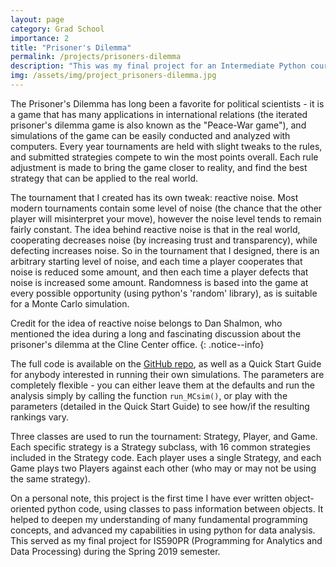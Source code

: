 ```yaml
---
layout: page
category: Grad School
importance: 2
title: "Prisoner's Dilemma"
permalink: /projects/prisoners-dilemma
description: "This was my final project for an Intermediate Python course, and is a Monte Carlo analysis of the Prisoner's Dilemma (with reactive noise)."
img: /assets/img/project_prisoners-dilemma.jpg
---
```


The Prisoner's Dilemma has long been a favorite for political scientists - it is a game that has many applications in international relations (the iterated prisoner's dilemma game is also known as the "Peace-War game"), and simulations of the game can be easily conducted and analyzed with computers. Every year tournaments are held with slight tweaks to the rules, and submitted strategies compete to win the most points overall. Each rule adjustment is made to bring the game closer to reality, and find the best strategy that can be applied to the real world.

The tournament that I created has its own tweak: reactive noise. Most modern tournaments contain some level of noise (the chance that the other player will misinterpret your move), however the noise level tends to remain fairly constant. The idea behind reactive noise is that in the real world, cooperating decreases noise (by increasing trust and transparency), while defecting increases noise. So in the tournament that I designed, there is an arbitrary starting level of noise, and each time a player cooperates that noise is reduced some amount, and then each time a player defects that noise is increased some amount. Randomness is based into the game at every possible opportunity (using python's 'random' library), as is suitable for a Monte Carlo simulation.

Credit for the idea of reactive noise belongs to Dan Shalmon, who mentioned the idea during a long and fascinating discussion about the prisoner's dilemma at the Cline Center office.
{: .notice--info}

The full code is available on the [GitHub repo](https://github.com/jenna-jordan/Prisoners-Dilemma), as well as a Quick Start Guide for anybody interested in running their own simulations. The parameters are completely flexible - you can either leave them at the defaults and run the analysis simply by calling the function `run_MCsim()`, or play with the parameters (detailed in the Quick Start Guide) to see how/if the resulting rankings vary.

Three classes are used to run the tournament: Strategy, Player, and Game. Each specific strategy is a Strategy subclass, with 16 common strategies included in the Strategy code. Each player uses a single Strategy, and each Game plays two Players against each other (who may or may not be using the same strategy).

On a personal note, this project is the first time I have ever written object-oriented python code, using classes to pass information between objects. It helped to deepen my understanding of many fundamental programming concepts, and advanced my capabilities in using python for data analysis. This served as my final project for IS590PR (Programming for Analytics and Data Processing) during the Spring 2019 semester.
